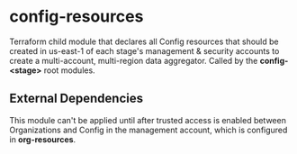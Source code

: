 # config-resources

Terraform child module that declares all Config resources that should be created in us-east-1 of each stage's management & security accounts to create a multi-account, multi-region data aggregator. Called by the **config-\<stage\>** root modules.

## External Dependencies

This module can't be applied until after trusted access is enabled between Organizations and Config in the management account, which is configured in **org-resources**.
